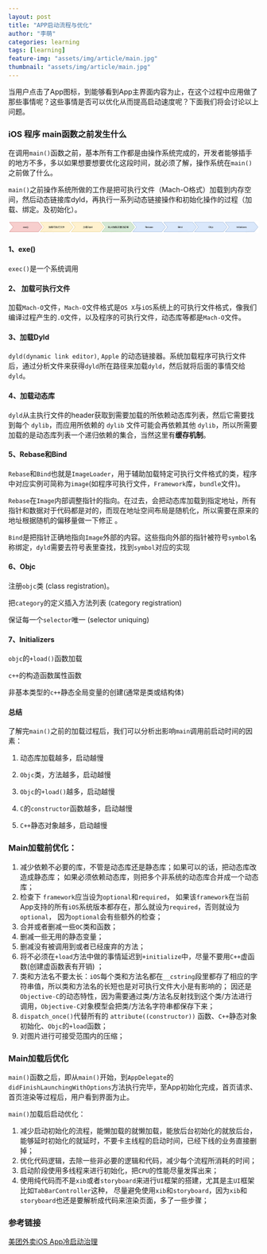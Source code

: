 ```yaml
---
layout: post
title: "APP启动流程与优化"
author: "李萌"
categories: learning
tags: [learning]
feature-img: "assets/img/article/main.jpg"
thumbnail: "assets/img/article/main.jpg"
---
```

当用户点击了App图标，到能够看到App主界面内容为止，在这个过程中应用做了那些事情呢？这些事情是否可以优化从而提高启动速度呢？下面我们将会讨论以上问题。

### iOS 程序 main函数之前发生什么

在调用`main()`函数之前，基本所有工作都是由操作系统完成的，开发者能够插手的地方不多，多以如果想要想要优化这段时间，就必须了解，操作系统在`main()`之前做了什么。

`main()`之前操作系统所做的工作是把可执行文件（Mach-O格式）加载到内存空间，然后动态链接库dyld，再执行一系列动态链接操作和初始化操作的过程（加载、绑定。及初始化）。

![main-load](https://raw.githubusercontent.com/limeng99/limeng99.github.io/master/assets/img/screenshots/main-load.png)

#### 1、exe()

`exec()`是一个系统调用

#### 2、 加载可执行文件

加载`Mach-O`文件，`Mach-O`文件格式是`OS X`与`iOS`系统上的可执行文件格式，像我们编译过程产生的`.O`文件，以及程序的可执行文件，动态库等都是`Mach-O`文件。

#### 3、加载Dyld

`dyld(dynamic link editor)`, `Apple` 的动态链接器。系统加载程序可执行文件后，通过分析文件来获得`dyld`所在路径来加载`dyld`，然后就将后面的事情交给`dyld`。

#### 4、加载动态库

`dyld`从主执行文件的header获取到需要加载的所依赖动态库列表，然后它需要找到每个 `dylib`，而应用所依赖的 `dylib` 文件可能会再依赖其他 `dylib`，所以所需要加载的是动态库列表一个递归依赖的集合，当然这里有**缓存机制**。

#### 5、Rebase和Bind

`Rebase`和`Bind`也就是`ImageLoader`，用于辅助加载特定可执行文件格式的类，程序中对应实例可简称为`image`(如程序可执行文件，`Framework`库，`bundle`文件)。

`Rebase`在`Image`内部调整指针的指向。在过去，会把动态库加载到指定地址，所有指针和数据对于代码都是对的，而现在地址空间布局是随机化，所以需要在原来的地址根据随机的偏移量做一下修正 。

`Bind`是把指针正确地指向`Image`外部的内容。这些指向外部的指针被符号`symbol`名称绑定，`dyld`需要去符号表里查找，找到`symbol`对应的实现

#### 6、Objc

注册`objc`类 (class registration)。

把`category`的定义插入方法列表 (category registration)

保证每一个`selector`唯一 (selector uniquing)

#### 7、Initializers

`objc`的`+load()`函数加载

`c++`的构造函数属性函数 

非基本类型的`c++`静态全局变量的创建(通常是类或结构体)

#### 总结

了解完`main()`之前的加载过程后，我们可以分析出影响`main`调用前启动时间的因素：

1. 动态库加载越多，启动越慢

2. `Objc`类，方法越多，启动越慢

3. `Objc`的`+load()`越多，启动越慢

4. `C`的`constructor`函数越多，启动越慢

5. `C++`静态对象越多，启动越慢

### Main加载前优化：

1. 减少依赖不必要的库，不管是动态库还是静态库；如果可以的话，把动态库改造成静态库； 如果必须依赖动态库，则把多个非系统的动态库合并成一个动态库； 
2. 检查下 `framework`应当设为`optional`和`required`， 如果该`framework`在当前App支持的所有`iOS`系统版本都存在，那么就设为`required`，否则就设为`optional`， 因为`optional`会有些额外的检查； 
3. 合并或者删减一些`OC`类和函数； 
4. 删减一些无用的静态变量；
5. 删减没有被调用到或者已经废弃的方法；
6. 将不必须在`+load`方法中做的事情延迟到`+initialize`中，尽量不要用`C++`虚函数(创建虚函数表有开销) ；
7. 类和方法名不要太长：`iOS`每个类和方法名都在`__cstring`段里都存了相应的字符串值，所以类和方法名的长短也是对可执行文件大小是有影响的； 因还是`Objective-C`的动态特性，因为需要通过类/方法名反射找到这个类/方法进行调用，`Objective-C`对象模型会把类/方法名字符串都保存下来； 
8. `dispatch_once()`代替所有的 `attribute((constructor))` 函数、`C++`静态对象初始化、`Objc`的`+load`函数；
9. 对图片进行可接受范围内的压缩；

### Main加载后优化

`main()`函数之后，即从`main()`开始，到`AppDelegate`的`didFinishLaunchingWithOptions`方法执行完毕，至App初始化完成，首页请求、首页渲染等过程后，用户看到界面为止。

`main()`加载后启动优化：

1. 减少启动初始化的流程，能懒加载的就懒加载，能放后台初始化的就放后台， 能够延时初始化的就延时，不要卡主线程的启动时间，已经下线的业务直接删掉；
2. 优化代码逻辑，去除一些非必要的逻辑和代码，减少每个流程所消耗的时间；
3. 启动阶段使用多线程来进行初始化，把`CPU`的性能尽量发挥出来；
4. 使用纯代码而不是`xib`或者`storyboard`来进行`UI`框架的搭建，尤其是主`UI`框架比如`TabBarController`这种， 尽量避免使用`xib`和`storyboard`，因为`xib`和`storyboard`也还是要解析成代码来渲染页面，多了一些步骤；

### 参考链接

[美团外卖iOS App冷启动治理](https://tech.meituan.com/2018/12/06/waimai-ios-optimizing-startup.html)